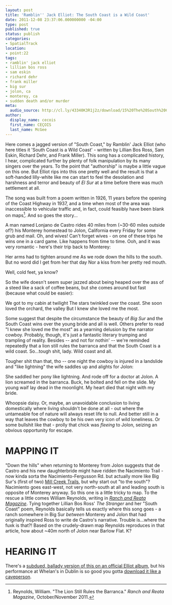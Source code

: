 ```yaml
---
layout: post
title: 'Ramblin'' Jack Elliot: The South Coast is a Wild Coast'
date: 2011-12-08 23:37:06.000000000 -04:00
type: post
published: true
status: publish
categories:
- SpatialTrack
location:
- point:22
tags:
- ramblin' jack elliot
- lillian bos ross
- sam eskin
- richard dehr
- frank miller
- big sur
- jolon, ca
- monterey, ca
- sudden death and/or murder
meta:
  audio_source: http://cl.ly/43340K3R1j2z/download/15%20The%20South%20Coast%20is%20a%20Wild%20Coast.mp3
author:
  display_name: cecois
  first_name: CEÇOIS
  last_name: McGee
---
```


Here comes a jagged version of "South Coast," by Ramblin' Jack Elliot (who here titles it 'South Coast is a Wild Coast' - written by Lillian Bos Ross, Sam Eskin, Richard Dehr, and Frank Miller). This song has a complicated history, I hear, complicated further by plenty of folk manipulation by its many singers over the years. To the point that "authorship" is maybe a little vague on this one. But Elliot rips into this one pretty well and the result is that a soft-handed lilly-white like me can start to feel the desolation and harshness and terror and beauty of *El Sur* at a time before there was much settlement at all.

The song was built from a poem written in 1926, 11 years before the opening of the Coast Highway in 1937, and a time when most of the area was inaccessible to vehicular traffic and, in fact, could feasibly have been blank on maps[^1]. And so goes the story...

A man named Lonjano de Castro rides 40 miles from (~30-60 miles outside of?) his Monterey homestead to Jolon, California every Friday for some grub and mail. Oh, and wives! Can't forget wives - on one of these trips he wins one in a card game. Like happens from time to time. Ooh, and it was very romantic - here's their trip back to Monterey:

<div class="lyrics">
Her arms had to tighten around me
As we rode down the hills to the south.
But no word did I get from her that day
Nor a kiss from her pretty red mouth.
</div>

Well, cold feet, ya know?

 So the wife doesn't seem super jazzed about being heaped over the ass of a steed like a sack of coffee beans, but she comes around but fast (because what could be easier):

<div class="lyrics">
We got to my cabin at twilight
The stars twinkled over the coast.
She soon loved the orchard, the valley
But I knew she loved me the most.
</div>

Some suggest that despite the circumstance the beauty of *Big Sur* and the South Coast wins over the young bride and all is well. Others prefer to read "I knew she loved me the most" as a yearning delusion by the narrator cowboy. Probably, though, it's just a fantastic literary trumping and trampling of reality. Besides -- and not for nothin' -- we're reminded repeatedly that a lion still rules the barranca and that the South Coast is a wild coast. So...tough shit, lady. Wild coast and all.

Tougher shit than that, tho -- one night the cowboy is injured in a landslide and "like lightning" the wife saddles up and alights for Jolon:

<div class="lyrics">
She saddled her pony like lightning.
And rode off for a doctor at Jolon.
A lion screamed in the barranca.
Buck, he bolted and fell on the slide.
My young waif lay dead in the moonlight.
My heart died that night with my bride.
</div>

Whoopsie daisy. Or, maybe, an unavoidable conclusion to living domestically where living shouldn't be done at all - out where the untameable foe of nature will always reset life to null. And better still in a way that leaves the cowboy to be his own very icon of wild loneliness. Or some bullshit like that - prolly that chick was *fleeing* to Jolon, seizing an obvious opportunity for escape.


# MAPPING IT
"Down the hills" when returning to Monterey from Jolon suggests that de Castro and his new daughterbride might have ridden the Nacimiento Trail - now kinda sorta the Nacimiento-Fergusson Rd. but actually more like Big Sur's (first of two) [Mill Creek Trails](http://www.hikinginbigsur.com/hikes_millcreek.html), but why start out "to the south"? Nacimiento goes east-west, not very north-south at all and leading south is opposite of Monterey anyway. So this one is a little tricky to map. To the rescue a little comes William Reynolds, writing in *[Ranch and Reata Magazine](http://wcreynolds.com/images/writings/Southcoast.pdf)*. Tying together Lillian Bos Ross' _The Stranger_ and her "South Coast" poem, Reynolds basically tells us exactly where this song goes - a ranch somewhere in Big Sur *between* Monterey and Jolon that had originally inspired Ross to write de Castro's narrative. Trouble is...where the fuxk is that?! Based on the crudely-drawn map Reynolds reproduces in that article, how about <span data-target="milleria" data-id="g.22" class="trigger">~40m north of Jolon near Barlow Flat</span>. K?

# HEARING IT
There's a [subdued, ballady version of this on an official Elliot album](https://open.spotify.com/track/3VEF1CzUt9cOuJpgsR3fNS), but his performance at Whelan's in Dublin is so good you gotta [download it like a caveperson](http://cl.ly/43340K3R1j2z/download/15%20The%20South%20Coast%20is%20a%20Wild%20Coast.mp3).

[^1]: Reynolds, William. "The Lion Still Rules the Barranca." *Ranch and Reata Magazine*, October/November 2011.